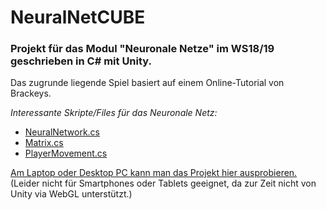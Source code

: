 # NeuralNetCUBE
### Projekt für das Modul "Neuronale Netze" im WS18/19 geschrieben in C# mit Unity.

Das zugrunde liegende Spiel basiert auf einem Online-Tutorial von Brackeys. 


*Interessante Skripte/Files für das Neuronale Netz:*
  * [NeuralNetwork.cs](NeuralNetCUBE/NeuralNetCUBEProject/Assets/Scripts/NeuralNetwork.cs)
  * [Matrix.cs](./NeuralNetCUBEProject/Assets/Scripts/Matrix.cs)
  * [PlayerMovement.cs](../NeuralNetCUBEProject/Assets/Scripts/PlayerMovement.cs)

[Am Laptop oder Desktop PC kann man das Projekt hier ausprobieren.](http://www-stud.uni-due.de/~scjokepp/NeuralNetCUBE/)
(Leider nicht für Smartphones oder Tablets geeignet, da zur Zeit nicht von Unity via WebGL unterstützt.)
